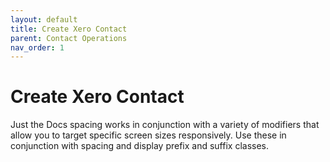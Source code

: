 ```yaml
---
layout: default
title: Create Xero Contact
parent: Contact Operations
nav_order: 1
---
```


# Create Xero Contact

Just the Docs spacing works in conjunction with a variety of modifiers that allow you to target specific screen sizes responsively. Use these in conjunction with spacing and display prefix and suffix classes.
